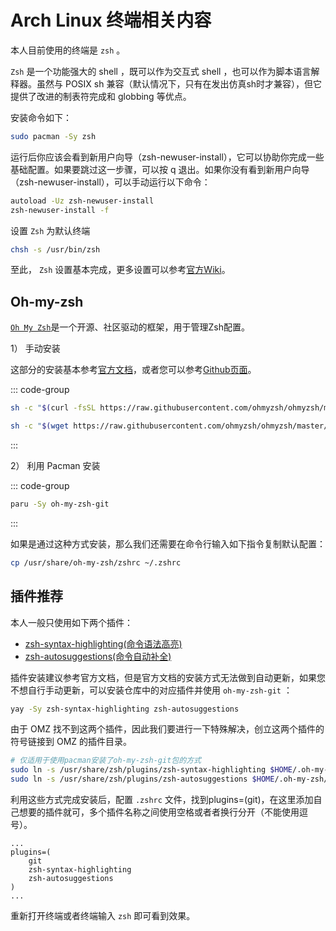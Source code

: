 # Arch Linux 终端相关内容

本人目前使用的终端是 `zsh` 。

`Zsh` 是一个功能强大的 shell ，既可以作为交互式 shell ，也可以作为脚本语言解释器。虽然与 POSIX sh 兼容（默认情况下，只有在发出仿真sh时才兼容），但它提供了改进的制表符完成和 globbing 等优点。

安装命令如下：

```bash
sudo pacman -Sy zsh
```

运行后你应该会看到新用户向导（zsh-newuser-install），它可以协助你完成一些基础配置。如果要跳过这一步骤，可以按 q 退出。如果你没有看到新用户向导（zsh-newuser-install），可以手动运行以下命令：

```bash
autoload -Uz zsh-newuser-install
zsh-newuser-install -f
```

设置 `Zsh` 为默认终端

```bash
chsh -s /usr/bin/zsh
```

至此， `Zsh` 设置基本完成，更多设置可以参考[官方Wiki](https://wiki.archlinux.org/title/zsh)。

## Oh-my-zsh

[`Oh My Zsh`](https://github.com/ohmyzsh/ohmyzsh)是一个开源、社区驱动的框架，用于管理Zsh配置。

1） 手动安装

这部分的安装基本参考[官方文档](https://ohmyz.sh/#install)，或者您可以参考[Github页面](https://github.com/ohmyzsh/ohmyzsh/wiki)。

::: code-group

```bash [通过 curl 安装 OMZ]
sh -c "$(curl -fsSL https://raw.githubusercontent.com/ohmyzsh/ohmyzsh/master/tools/install.sh)"
```

```bash [通过 wget 安装 OMZ]
sh -c "$(wget https://raw.githubusercontent.com/ohmyzsh/ohmyzsh/master/tools/install.sh -O -)"
```

:::

2） 利用 Pacman 安装

::: code-group

```bash [Paru]
paru -Sy oh-my-zsh-git
```

:::

如果是通过这种方式安装，那么我们还需要在命令行输入如下指令复制默认配置：

```BASH
cp /usr/share/oh-my-zsh/zshrc ~/.zshrc
```

## 插件推荐

本人一般只使用如下两个插件：

- [zsh-syntax-highlighting(命令语法高亮)](https://github.com/zsh-users/zsh-syntax-highlighting)
- [zsh-autosuggestions(命令自动补全)](https://github.com/zsh-users/zsh-autosuggestions)

插件安装建议参考官方文档，但是官方文档的安装方式无法做到自动更新，如果您不想自行手动更新，可以安装仓库中的对应插件并使用 `oh-my-zsh-git` ：

```bash
yay -Sy zsh-syntax-highlighting zsh-autosuggestions
```

由于 OMZ 找不到这两个插件，因此我们要进行一下特殊解决，创立这两个插件的符号链接到 OMZ 的插件目录。

```bash
# 仅适用于使用pacman安装了oh-my-zsh-git包的方式
sudo ln -s /usr/share/zsh/plugins/zsh-syntax-highlighting $HOME/.oh-my-zsh/custom/plugins/
sudo ln -s /usr/share/zsh/plugins/zsh-autosuggestions $HOME/.oh-my-zsh/custom/plugins/
```

利用这些方式完成安装后，配置 `.zshrc` 文件，找到plugins=(git)，在这里添加自己想要的插件就可，多个插件名称之间使用空格或者者换行分开（不能使用逗号）。

```
...
plugins=(
    git
    zsh-syntax-highlighting
    zsh-autosuggestions
)
...
```

重新打开终端或者终端输入 `zsh` 即可看到效果。